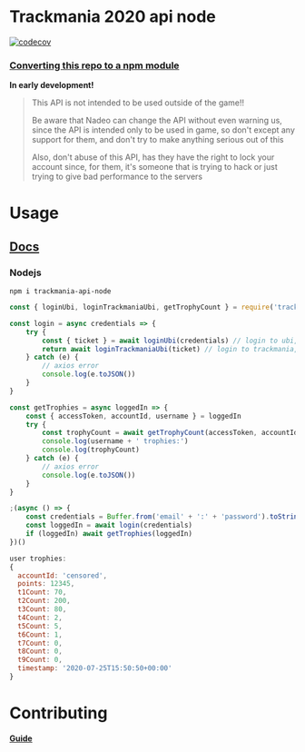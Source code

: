 # Trackmania 2020 api node

[![codecov](https://codecov.io/gh/breeku/trackmania-api-node/branch/master/graph/badge.svg)](https://codecov.io/gh/breeku/trackmania-api-node)

### [Converting this repo to a npm module](https://github.com/The-Firexx/trackmania2020apidocumentation)

**In early development!**

> This API is not intended to be used outside of the game!!
>
> Be aware that Nadeo can change the API without even warning us, since the API is intended only to be used in game, so don't except any support for them, and don't try to make anything serious out of this
>
> Also, don't abuse of this API, has they have the right to lock your account since, for them, it's someone that is trying to hack or just trying to give bad performance to the servers

# Usage

## **[Docs](https://trackmania-api-node.netlify.app)**

### Nodejs

`npm i trackmania-api-node`

```javascript
const { loginUbi, loginTrackmaniaUbi, getTrophyCount } = require('trackmania-api-node')

const login = async credentials => {
    try {
        const { ticket } = await loginUbi(credentials) // login to ubi, level 0
        return await loginTrackmaniaUbi(ticket) // login to trackmania, level 1
    } catch (e) {
        // axios error
        console.log(e.toJSON())
    }
}

const getTrophies = async loggedIn => {
    const { accessToken, accountId, username } = loggedIn
    try {
        const trophyCount = await getTrophyCount(accessToken, accountId)
        console.log(username + ' trophies:')
        console.log(trophyCount)
    } catch (e) {
        // axios error
        console.log(e.toJSON())
    }
}

;(async () => {
    const credentials = Buffer.from('email' + ':' + 'password').toString('base64')
    const loggedIn = await login(credentials)
    if (loggedIn) await getTrophies(loggedIn)
})()
```

```javascript
user trophies:
{
  accountId: 'censored',
  points: 12345,
  t1Count: 70,
  t2Count: 200,
  t3Count: 80,
  t4Count: 2,
  t5Count: 5,
  t6Count: 1,
  t7Count: 0,
  t8Count: 0,
  t9Count: 0,
  timestamp: '2020-07-25T15:50:50+00:00'
}
```

# Contributing

[**Guide**](./.github/contributing/guide.md)
